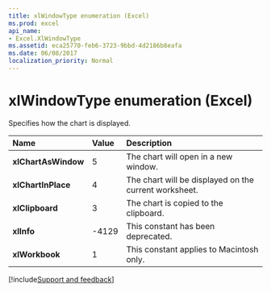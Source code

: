 ```yaml
---
title: xlWindowType enumeration (Excel)
ms.prod: excel
api_name:
- Excel.XlWindowType
ms.assetid: eca25770-feb6-3723-9bbd-4d2186b8eafa
ms.date: 06/08/2017
localization_priority: Normal
---
```



# xlWindowType enumeration (Excel)

Specifies how the chart is displayed.



|Name|Value|Description|
|:-----|:-----|:-----|
| **xlChartAsWindow**|5|The chart will open in a new window.|
| **xlChartInPlace**|4|The chart will be displayed on the current worksheet.|
| **xlClipboard**|3|The chart is copied to the clipboard.|
| **xlInfo**|-4129|This constant has been deprecated.|
| **xlWorkbook**|1|This constant applies to Macintosh only.|

[!include[Support and feedback](~/includes/feedback-boilerplate.md)]